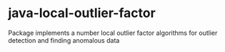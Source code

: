 # java-local-outlier-factor
Package implements a number local outlier factor algorithms for outlier detection and finding anomalous data
